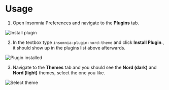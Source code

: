 # Usage

1. Open Insomnia Preferences and navigate to the **Plugins** tab.

![Install plugin](/.github/images/install-plugin.png?raw=true)

2. In the textbox type `insomnia-plugin-nord-theme` and click **Install Plugin**., it should show up in the plugins list above afterwards.

![Plugin installed](/.github/images/plugin-installed.png?raw=true)

3. Navigate to the **Themes** tab and you should see the **Nord (dark)** and **Nord (light)** themes, select the one you like.

![Select theme](/.github/images/select-theme.png?raw=true)